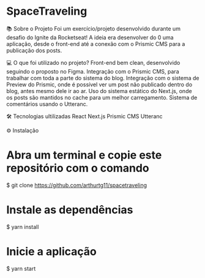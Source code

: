 # SpaceTraveling

📚 Sobre o Projeto
Foi um exercício/projeto desenvolvido durante um desafio do Ignite da Rocketseat! 
A ideia era desenvolver do 0 uma aplicação, desde o front-end até a conexão com o Prismic CMS para a publicação dos posts.

💻 O que foi utilizado no projeto?
Front-end bem clean, desenvolvido seguindo o proposto no Figma.
Integração com o Prismic CMS, para trabalhar com toda a parte do sistema do blog.
Integração com o sistema de Preview do Prismic, onde é possível ver um post não publicado dentro do blog, antes mesmo dele ir ao ar.
Uso do sistema estático do Next.js, onde os posts são mantidos no cache para um melhor carregamento.
Sistema de comentários usando o Utteranc.

🛠️ Tecnologias ultilizadas
React
Next.js
Prismic CMS
Utteranc

⚙️ Instalação
# Abra um terminal e copie este repositório com o comando
$ git clone https://github.com/arthurtg11/spacetraveling

# Instale as dependências
$ yarn install

# Inicie a aplicação
$ yarn start

